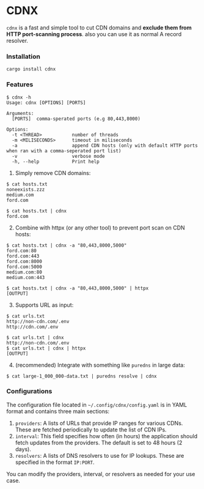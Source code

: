 # CDNX
`cdnx` is a fast and simple tool to cut CDN domains and **exclude them from HTTP port-scanning process**. also you can use it as normal A record resolver.

### Installation
```console
cargo install cdnx
```

### Features
```console
$ cdnx -h
Usage: cdnx [OPTIONS] [PORTS]

Arguments:
  [PORTS]  comma-sperated ports (e.g 80,443,8000)

Options:
  -t <THREAD>           number of threads
  -m <MILISECONDS>      timeout in miliseconds
  -a                    append CDN hosts (only with default HTTP ports when ran with a comma-seperated port list)
  -v                    verbose mode
  -h, --help            Print help
```

1. Simply remove CDN domains:
```console
$ cat hosts.txt 
noneexists.zzz
medium.com
ford.com

$ cat hosts.txt | cdnx
ford.com
```
2. Combine with httpx (or any other tool) to prevent port scan on CDN hosts:
```console
$ cat hosts.txt | cdnx -a "80,443,8000,5000"
ford.com:80
ford.com:443
ford.com:8000
ford.com:5000
medium.com:80
medium.com:443

$ cat hosts.txt | cdnx -a "80,443,8000,5000" | httpx
[OUTPUT]
```
3. Supports URL as input:
```console
$ cat urls.txt
http://non-cdn.com/.env
http://cdn.com/.env

$ cat urls.txt | cdnx 
http://non-cdn.com/.env
$ cat urls.txt | cdnx | httpx
[OUTPUT]
```
4. (recommended) Integrate with something like `puredns` in large data:
```console
$ cat large-1_000_000-data.txt | puredns resolve | cdnx 
```

### Configurations
The configuration file located in `~/.config/cdnx/config.yaml` is in YAML format and contains three main sections:

1. `providers`: A lists of URLs that provide IP ranges for various CDNs. These are fetched periodically to update the list of CDN IPs.
2. `interval`: This field specifies how often (in hours) the application should fetch updates from the providers. The default is set to 48 hours (2 days).
3. `resolvers`: A lists of DNS resolvers to use for IP lookups. These are specified in the format `IP:PORT`.

You can modify the providers, interval, or resolvers as needed for your use case.
